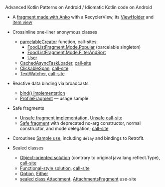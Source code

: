 Advanced Kotlin Patterns on Android /  Idiomatic Kotlin code on Android

* A [fragment made with Anko](/app/src/main/java/net/aquadc/advancedkotlinpatterns/feature/ankoRecyclerView/AnkoRecyclerViewFragment.kt)
  with a RecyclerView, its
  [ViewHolder](/app/src/main/java/net/aquadc/advancedkotlinpatterns/recycler/FoodItemHolder.kt) and
  [item view](/app/src/main/java/net/aquadc/advancedkotlinpatterns/recycler/createFoodItemHolder.kt)

* Crossinline one-liner anonymous classes
  * [parcelableCreator](/app/src/main/java/net/aquadc/advancedkotlinpatterns/common/parcelable.kt#L8) function, call-sites:
    * [FoodListFragment.Mode.Popular](/app/src/main/java/net/aquadc/advancedkotlinpatterns/feature/fragments/safe/FoodListFragment.kt#L68) (parcelable singleton)
    * [FoodListFragment.Mode.FilterAndSort](/app/src/main/java/net/aquadc/advancedkotlinpatterns/feature/fragments/safe/FoodListFragment.kt#L78)
    * [User](/app/src/main/java/net/aquadc/advancedkotlinpatterns/feature/bind/User.kt)
  * [CachedAsyncTaskLoader](/app/src/main/java/net/aquadc/advancedkotlinpatterns/feature/crossinlineOneLiner/CachedAsyncTaskLoader.kt),
  [call-site](/app/src/main/java/net/aquadc/advancedkotlinpatterns/feature/crossinlineOneLiner/LoaderFragment.kt#L59)
  * [ClickableSpan](/app/src/main/java/net/aquadc/advancedkotlinpatterns/feature/crossinlineOneLiner/ClickableSpan.kt),
  [call-site](/app/src/main/java/net/aquadc/advancedkotlinpatterns/feature/crossinlineOneLiner/LoaderFragment.kt#L64)
  * [TextWatcher](/app/src/main/java/net/aquadc/advancedkotlinpatterns/feature/crossinlineOneLiner/TextWatcher.kt),
  [call-site](/app/src/main/java/net/aquadc/advancedkotlinpatterns/feature/crossinlineOneLiner/LoaderFragment.kt#L43)

* Reactive data binding via broadcasts
  * [bind() implementation](/app/src/main/java/net/aquadc/advancedkotlinpatterns/feature/bind/bind.kt)
  * [ProfileFragment](/app/src/main/java/net/aquadc/advancedkotlinpatterns/feature/bind/ProfileFragment.kt#L29) — usage sample

* Safe fragments
  * [Unsafe fragment implementation](/app/src/main/java/net/aquadc/advancedkotlinpatterns/feature/fragments/unsafe/FoodListFragment.kt), 
  [Unsafe call-site](/app/src/main/java/net/aquadc/advancedkotlinpatterns/feature/fragments/unsafe/FoodFilterAndSortChooserFragment.kt#L54)
  * [Safe fragment](/app/src/main/java/net/aquadc/advancedkotlinpatterns/feature/fragments/safe/FoodListFragment.kt)
  with deprecated no-arg constructor, normal constructor, and mode delegation;
  [call-site](/app/src/main/java/net/aquadc/advancedkotlinpatterns/feature/fragments/safe/FoodFilterAndSortChooserFragment.kt#L54)

* Coroutines
 [Sample use](/app/src/main/java/net/aquadc/advancedkotlinpatterns/feature/coroutines/CoroutinesFragment.kt#L50),
  including `delay` and bindings to Retrofit.

* Sealed classes
  * [Object-oriented solution](/app/src/main/java/net/aquadc/advancedkotlinpatterns/feature/sealed/javaReflectTypeFantasy/Type.java)
  (contrary to original java.lang.reflect.Type),
  [call-site](/app/src/main/java/net/aquadc/advancedkotlinpatterns/feature/sealed/javaReflectTypeFantasy/TypeCallSite.java)
  * [Functional-style solution](/app/src/main/java/net/aquadc/advancedkotlinpatterns/feature/sealed/kotlinReflectTypeStyle/Type.kt),
  [call-site](/app/src/main/java/net/aquadc/advancedkotlinpatterns/feature/sealed/kotlinReflectTypeStyle/CallSite.kt)
  * [Option](/app/src/main/java/net/aquadc/advancedkotlinpatterns/feature/sealed/unions/option/Option.kt),
  [Either](/app/src/main/java/net/aquadc/advancedkotlinpatterns/feature/sealed/unions/either/Either.kt)
  * [sealed class Attachment](app/src/main/java/net/aquadc/advancedkotlinpatterns/feature/sealed/example/Attachment.kt),
  [AttachmentsFragment](/app/src/main/java/net/aquadc/advancedkotlinpatterns/feature/sealed/example/AttachmentsFragment.kt) use-site 
